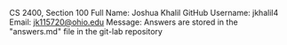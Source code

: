 CS 2400, Section 100
Full Name: Joshua Khalil
GitHub Username: jkhalil4
Email: jk115720@ohio.edu
Message: Answers are stored in the "answers.md" file in the git-lab repository